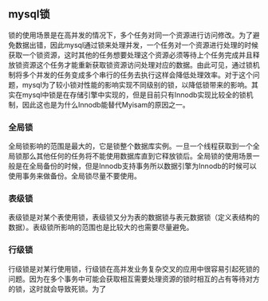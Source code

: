 ## mysql锁
锁的使用场景是在高并发的情况下，多个任务对同一个资源进行访问修改。为了避免数据出错，因此mysql通过锁来处理并发，一个任务对一个资源进行处理的时候获取一个锁资源，这时其他的任务想要处理这个资源必须等待上个任务完成并且释放锁资源这个任务才能重新获取锁资源访问处理对应的数据。由此可见，通过锁机制将多个并发的任务变成多个串行的任务去执行这样会降低处理效率。对于这个问题，mysql为了较小锁对性能的影响实现不同级别的锁，以降低锁带来的影响。其实在mysql中锁是在存储引擎中实现的，但是目前只有Innodb实现比较全的锁机制，因此这也是为什么Innodb能替代Myisam的原因之一。
### 全局锁
全局锁影响的范围是最大的，它是锁整个数据库实例。一旦一个线程获取到一个全局锁那么其他任何的任务将不能使用数据库直到它释放锁后。全局锁的使用场景一般是在全局备份的时候，但是Innodb支持事务所以数据引擎为Innodb的时候可以使用事务来做备份。全局锁尽量不要使用。
### 表级锁
表级锁是对某个表使用锁，表级锁又分为表的数据锁与表元数据锁（定义表结构的数据）。表级锁所影响的范围也是比较大的也需要尽量避免。
### 行级锁
行级锁是对某行使用锁，行级锁在高并发业务复杂交叉的应用中很容易引起死锁的问题。因为在多个事务中可能会获取相互需要处理资源的锁时相互的占有等待对方的锁，这时就会导致死锁。为了
<!--stackedit_data:
eyJoaXN0b3J5IjpbLTcyMTUwOTU4OSwtNjk1NDUzNzkzXX0=
-->